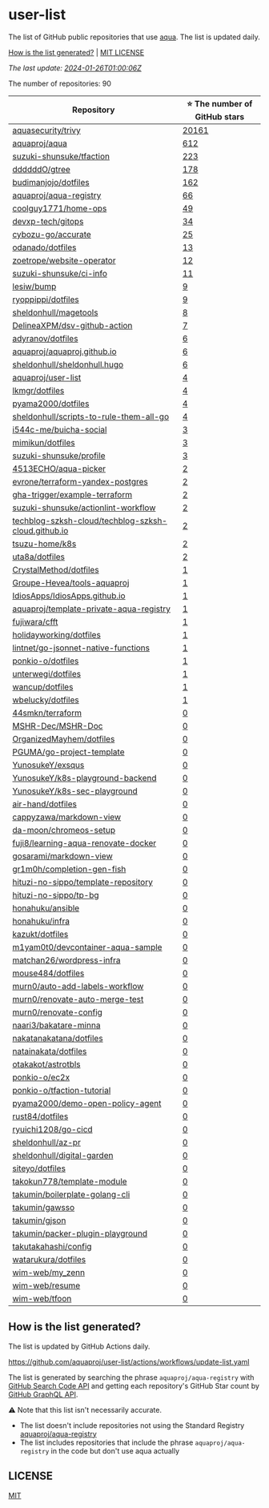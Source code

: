 <!-- DON'T EDIT README.md.
README.md is generated from templates automatically.
Please edit docs/HEADER.md and docs/FOOTER.md and Go code instead.
-->

# user-list

The list of GitHub public repositories that use [aqua](https://aquaproj.github.io/).
The list is updated daily.

[How is the list generated?](#how-is-the-list-generated) | [MIT LICENSE](https://github.com/aquaproj/user-list/blob/main/LICENSE)

_The last update: [2024-01-26T01:00:06Z](https://github.com/aquaproj/user-list/actions/runs/7662505679)_

The number of repositories: 90

Repository | :star: The number of GitHub stars
--- | ---
[aquasecurity/trivy](https://github.com/aquasecurity/trivy) | [20161](https://github.com/aquasecurity/trivy/stargazers)
[aquaproj/aqua](https://github.com/aquaproj/aqua) | [612](https://github.com/aquaproj/aqua/stargazers)
[suzuki-shunsuke/tfaction](https://github.com/suzuki-shunsuke/tfaction) | [223](https://github.com/suzuki-shunsuke/tfaction/stargazers)
[ddddddO/gtree](https://github.com/ddddddO/gtree) | [178](https://github.com/ddddddO/gtree/stargazers)
[budimanjojo/dotfiles](https://github.com/budimanjojo/dotfiles) | [162](https://github.com/budimanjojo/dotfiles/stargazers)
[aquaproj/aqua-registry](https://github.com/aquaproj/aqua-registry) | [66](https://github.com/aquaproj/aqua-registry/stargazers)
[coolguy1771/home-ops](https://github.com/coolguy1771/home-ops) | [49](https://github.com/coolguy1771/home-ops/stargazers)
[devxp-tech/gitops](https://github.com/devxp-tech/gitops) | [34](https://github.com/devxp-tech/gitops/stargazers)
[cybozu-go/accurate](https://github.com/cybozu-go/accurate) | [25](https://github.com/cybozu-go/accurate/stargazers)
[odanado/dotfiles](https://github.com/odanado/dotfiles) | [13](https://github.com/odanado/dotfiles/stargazers)
[zoetrope/website-operator](https://github.com/zoetrope/website-operator) | [12](https://github.com/zoetrope/website-operator/stargazers)
[suzuki-shunsuke/ci-info](https://github.com/suzuki-shunsuke/ci-info) | [11](https://github.com/suzuki-shunsuke/ci-info/stargazers)
[lesiw/bump](https://github.com/lesiw/bump) | [9](https://github.com/lesiw/bump/stargazers)
[ryoppippi/dotfiles](https://github.com/ryoppippi/dotfiles) | [9](https://github.com/ryoppippi/dotfiles/stargazers)
[sheldonhull/magetools](https://github.com/sheldonhull/magetools) | [8](https://github.com/sheldonhull/magetools/stargazers)
[DelineaXPM/dsv-github-action](https://github.com/DelineaXPM/dsv-github-action) | [7](https://github.com/DelineaXPM/dsv-github-action/stargazers)
[adyranov/dotfiles](https://github.com/adyranov/dotfiles) | [6](https://github.com/adyranov/dotfiles/stargazers)
[aquaproj/aquaproj.github.io](https://github.com/aquaproj/aquaproj.github.io) | [6](https://github.com/aquaproj/aquaproj.github.io/stargazers)
[sheldonhull/sheldonhull.hugo](https://github.com/sheldonhull/sheldonhull.hugo) | [6](https://github.com/sheldonhull/sheldonhull.hugo/stargazers)
[aquaproj/user-list](https://github.com/aquaproj/user-list) | [4](https://github.com/aquaproj/user-list/stargazers)
[lkmgr/dotfiles](https://github.com/lkmgr/dotfiles) | [4](https://github.com/lkmgr/dotfiles/stargazers)
[pyama2000/dotfiles](https://github.com/pyama2000/dotfiles) | [4](https://github.com/pyama2000/dotfiles/stargazers)
[sheldonhull/scripts-to-rule-them-all-go](https://github.com/sheldonhull/scripts-to-rule-them-all-go) | [4](https://github.com/sheldonhull/scripts-to-rule-them-all-go/stargazers)
[i544c-me/buicha-social](https://github.com/i544c-me/buicha-social) | [3](https://github.com/i544c-me/buicha-social/stargazers)
[mimikun/dotfiles](https://github.com/mimikun/dotfiles) | [3](https://github.com/mimikun/dotfiles/stargazers)
[suzuki-shunsuke/profile](https://github.com/suzuki-shunsuke/profile) | [3](https://github.com/suzuki-shunsuke/profile/stargazers)
[4513ECHO/aqua-picker](https://github.com/4513ECHO/aqua-picker) | [2](https://github.com/4513ECHO/aqua-picker/stargazers)
[evrone/terraform-yandex-postgres](https://github.com/evrone/terraform-yandex-postgres) | [2](https://github.com/evrone/terraform-yandex-postgres/stargazers)
[gha-trigger/example-terraform](https://github.com/gha-trigger/example-terraform) | [2](https://github.com/gha-trigger/example-terraform/stargazers)
[suzuki-shunsuke/actionlint-workflow](https://github.com/suzuki-shunsuke/actionlint-workflow) | [2](https://github.com/suzuki-shunsuke/actionlint-workflow/stargazers)
[techblog-szksh-cloud/techblog-szksh-cloud.github.io](https://github.com/techblog-szksh-cloud/techblog-szksh-cloud.github.io) | [2](https://github.com/techblog-szksh-cloud/techblog-szksh-cloud.github.io/stargazers)
[tsuzu-home/k8s](https://github.com/tsuzu-home/k8s) | [2](https://github.com/tsuzu-home/k8s/stargazers)
[uta8a/dotfiles](https://github.com/uta8a/dotfiles) | [2](https://github.com/uta8a/dotfiles/stargazers)
[CrystalMethod/dotfiles](https://github.com/CrystalMethod/dotfiles) | [1](https://github.com/CrystalMethod/dotfiles/stargazers)
[Groupe-Hevea/tools-aquaproj](https://github.com/Groupe-Hevea/tools-aquaproj) | [1](https://github.com/Groupe-Hevea/tools-aquaproj/stargazers)
[IdiosApps/IdiosApps.github.io](https://github.com/IdiosApps/IdiosApps.github.io) | [1](https://github.com/IdiosApps/IdiosApps.github.io/stargazers)
[aquaproj/template-private-aqua-registry](https://github.com/aquaproj/template-private-aqua-registry) | [1](https://github.com/aquaproj/template-private-aqua-registry/stargazers)
[fujiwara/cfft](https://github.com/fujiwara/cfft) | [1](https://github.com/fujiwara/cfft/stargazers)
[holidayworking/dotfiles](https://github.com/holidayworking/dotfiles) | [1](https://github.com/holidayworking/dotfiles/stargazers)
[lintnet/go-jsonnet-native-functions](https://github.com/lintnet/go-jsonnet-native-functions) | [1](https://github.com/lintnet/go-jsonnet-native-functions/stargazers)
[ponkio-o/dotfiles](https://github.com/ponkio-o/dotfiles) | [1](https://github.com/ponkio-o/dotfiles/stargazers)
[unterwegi/dotfiles](https://github.com/unterwegi/dotfiles) | [1](https://github.com/unterwegi/dotfiles/stargazers)
[wancup/dotfiles](https://github.com/wancup/dotfiles) | [1](https://github.com/wancup/dotfiles/stargazers)
[wbelucky/dotfiles](https://github.com/wbelucky/dotfiles) | [1](https://github.com/wbelucky/dotfiles/stargazers)
[44smkn/terraform](https://github.com/44smkn/terraform) | [0](https://github.com/44smkn/terraform/stargazers)
[MSHR-Dec/MSHR-Doc](https://github.com/MSHR-Dec/MSHR-Doc) | [0](https://github.com/MSHR-Dec/MSHR-Doc/stargazers)
[OrganizedMayhem/dotfiles](https://github.com/OrganizedMayhem/dotfiles) | [0](https://github.com/OrganizedMayhem/dotfiles/stargazers)
[PGUMA/go-project-template](https://github.com/PGUMA/go-project-template) | [0](https://github.com/PGUMA/go-project-template/stargazers)
[YunosukeY/exsqus](https://github.com/YunosukeY/exsqus) | [0](https://github.com/YunosukeY/exsqus/stargazers)
[YunosukeY/k8s-playground-backend](https://github.com/YunosukeY/k8s-playground-backend) | [0](https://github.com/YunosukeY/k8s-playground-backend/stargazers)
[YunosukeY/k8s-sec-playground](https://github.com/YunosukeY/k8s-sec-playground) | [0](https://github.com/YunosukeY/k8s-sec-playground/stargazers)
[air-hand/dotfiles](https://github.com/air-hand/dotfiles) | [0](https://github.com/air-hand/dotfiles/stargazers)
[cappyzawa/markdown-view](https://github.com/cappyzawa/markdown-view) | [0](https://github.com/cappyzawa/markdown-view/stargazers)
[da-moon/chromeos-setup](https://github.com/da-moon/chromeos-setup) | [0](https://github.com/da-moon/chromeos-setup/stargazers)
[fuji8/learning-aqua-renovate-docker](https://github.com/fuji8/learning-aqua-renovate-docker) | [0](https://github.com/fuji8/learning-aqua-renovate-docker/stargazers)
[gosarami/markdown-view](https://github.com/gosarami/markdown-view) | [0](https://github.com/gosarami/markdown-view/stargazers)
[gr1m0h/completion-gen-fish](https://github.com/gr1m0h/completion-gen-fish) | [0](https://github.com/gr1m0h/completion-gen-fish/stargazers)
[hituzi-no-sippo/template-repository](https://github.com/hituzi-no-sippo/template-repository) | [0](https://github.com/hituzi-no-sippo/template-repository/stargazers)
[hituzi-no-sippo/tp-bg](https://github.com/hituzi-no-sippo/tp-bg) | [0](https://github.com/hituzi-no-sippo/tp-bg/stargazers)
[honahuku/ansible](https://github.com/honahuku/ansible) | [0](https://github.com/honahuku/ansible/stargazers)
[honahuku/infra](https://github.com/honahuku/infra) | [0](https://github.com/honahuku/infra/stargazers)
[kazukt/dotfiles](https://github.com/kazukt/dotfiles) | [0](https://github.com/kazukt/dotfiles/stargazers)
[m1yam0t0/devcontainer-aqua-sample](https://github.com/m1yam0t0/devcontainer-aqua-sample) | [0](https://github.com/m1yam0t0/devcontainer-aqua-sample/stargazers)
[matchan26/wordpress-infra](https://github.com/matchan26/wordpress-infra) | [0](https://github.com/matchan26/wordpress-infra/stargazers)
[mouse484/dotfiles](https://github.com/mouse484/dotfiles) | [0](https://github.com/mouse484/dotfiles/stargazers)
[murn0/auto-add-labels-workflow](https://github.com/murn0/auto-add-labels-workflow) | [0](https://github.com/murn0/auto-add-labels-workflow/stargazers)
[murn0/renovate-auto-merge-test](https://github.com/murn0/renovate-auto-merge-test) | [0](https://github.com/murn0/renovate-auto-merge-test/stargazers)
[murn0/renovate-config](https://github.com/murn0/renovate-config) | [0](https://github.com/murn0/renovate-config/stargazers)
[naari3/bakatare-minna](https://github.com/naari3/bakatare-minna) | [0](https://github.com/naari3/bakatare-minna/stargazers)
[nakatanakatana/dotfiles](https://github.com/nakatanakatana/dotfiles) | [0](https://github.com/nakatanakatana/dotfiles/stargazers)
[natainakata/dotfiles](https://github.com/natainakata/dotfiles) | [0](https://github.com/natainakata/dotfiles/stargazers)
[otakakot/astrotbls](https://github.com/otakakot/astrotbls) | [0](https://github.com/otakakot/astrotbls/stargazers)
[ponkio-o/ec2x](https://github.com/ponkio-o/ec2x) | [0](https://github.com/ponkio-o/ec2x/stargazers)
[ponkio-o/tfaction-tutorial](https://github.com/ponkio-o/tfaction-tutorial) | [0](https://github.com/ponkio-o/tfaction-tutorial/stargazers)
[pyama2000/demo-open-policy-agent](https://github.com/pyama2000/demo-open-policy-agent) | [0](https://github.com/pyama2000/demo-open-policy-agent/stargazers)
[rust84/dotfiles](https://github.com/rust84/dotfiles) | [0](https://github.com/rust84/dotfiles/stargazers)
[ryuichi1208/go-cicd](https://github.com/ryuichi1208/go-cicd) | [0](https://github.com/ryuichi1208/go-cicd/stargazers)
[sheldonhull/az-pr](https://github.com/sheldonhull/az-pr) | [0](https://github.com/sheldonhull/az-pr/stargazers)
[sheldonhull/digital-garden](https://github.com/sheldonhull/digital-garden) | [0](https://github.com/sheldonhull/digital-garden/stargazers)
[siteyo/dotfiles](https://github.com/siteyo/dotfiles) | [0](https://github.com/siteyo/dotfiles/stargazers)
[takokun778/template-module](https://github.com/takokun778/template-module) | [0](https://github.com/takokun778/template-module/stargazers)
[takumin/boilerplate-golang-cli](https://github.com/takumin/boilerplate-golang-cli) | [0](https://github.com/takumin/boilerplate-golang-cli/stargazers)
[takumin/gawsso](https://github.com/takumin/gawsso) | [0](https://github.com/takumin/gawsso/stargazers)
[takumin/gjson](https://github.com/takumin/gjson) | [0](https://github.com/takumin/gjson/stargazers)
[takumin/packer-plugin-playground](https://github.com/takumin/packer-plugin-playground) | [0](https://github.com/takumin/packer-plugin-playground/stargazers)
[takutakahashi/config](https://github.com/takutakahashi/config) | [0](https://github.com/takutakahashi/config/stargazers)
[watarukura/dotfiles](https://github.com/watarukura/dotfiles) | [0](https://github.com/watarukura/dotfiles/stargazers)
[wim-web/my_zenn](https://github.com/wim-web/my_zenn) | [0](https://github.com/wim-web/my_zenn/stargazers)
[wim-web/resume](https://github.com/wim-web/resume) | [0](https://github.com/wim-web/resume/stargazers)
[wim-web/tfoon](https://github.com/wim-web/tfoon) | [0](https://github.com/wim-web/tfoon/stargazers)

## How is the list generated?

The list is updated by GitHub Actions daily.

https://github.com/aquaproj/user-list/actions/workflows/update-list.yaml

The list is generated by searching the phrase `aquaproj/aqua-registry` with [GitHub Search Code API](https://docs.github.com/en/rest/search/search?apiVersion=2022-11-28#search-code) and getting each repository's GitHub Star count by [GitHub GraphQL API](https://docs.github.com/graphql).

:warning: Note that this list isn't necessarily accurate.

- The list doesn't include repositories not using the Standard Registry [aquaproj/aqua-registry](https://github.com/aquaproj/aqua-registry)
- The list includes repositories that include the phrase `aquaproj/aqua-registry` in the code but don't use aqua actually

## LICENSE

[MIT](LICENSE)
